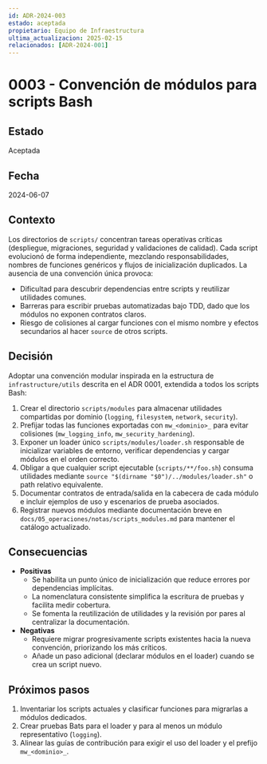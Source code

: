 ```yaml
---
id: ADR-2024-003
estado: aceptada
propietario: Equipo de Infraestructura
ultima_actualizacion: 2025-02-15
relacionados: [ADR-2024-001]
---
```

# 0003 - Convención de módulos para scripts Bash

## Estado
Aceptada

## Fecha
2024-06-07

## Contexto

Los directorios de `scripts/` concentran tareas operativas críticas (despliegue, migraciones, seguridad y
validaciones de calidad). Cada script evolucionó de forma independiente, mezclando responsabilidades,
nombres de funciones genéricos y flujos de inicialización duplicados. La ausencia de una convención única
provoca:

- Dificultad para descubrir dependencias entre scripts y reutilizar utilidades comunes.
- Barreras para escribir pruebas automatizadas bajo TDD, dado que los módulos no exponen contratos claros.
- Riesgo de colisiones al cargar funciones con el mismo nombre y efectos secundarios al hacer `source` de
  otros scripts.

## Decisión

Adoptar una convención modular inspirada en la estructura de `infrastructure/utils` descrita en el ADR 0001,
extendida a todos los scripts Bash:

1. Crear el directorio `scripts/modules` para almacenar utilidades compartidas por dominio (`logging`,
   `filesystem`, `network`, `security`).
2. Prefijar todas las funciones exportadas con `mw_<dominio>_` para evitar colisiones (`mw_logging_info`,
   `mw_security_hardening`).
3. Exponer un loader único `scripts/modules/loader.sh` responsable de inicializar variables de entorno,
   verificar dependencias y cargar módulos en el orden correcto.
4. Obligar a que cualquier script ejecutable (`scripts/**/foo.sh`) consuma utilidades mediante `source
   "$(dirname "$0")/../modules/loader.sh"` o path relativo equivalente.
5. Documentar contratos de entrada/salida en la cabecera de cada módulo e incluir ejemplos de uso y escenarios
   de prueba asociados.
6. Registrar nuevos módulos mediante documentación breve en `docs/05_operaciones/notas/scripts_modules.md` para mantener el
   catálogo actualizado.

## Consecuencias

- **Positivas**
  - Se habilita un punto único de inicialización que reduce errores por dependencias implícitas.
  - La nomenclatura consistente simplifica la escritura de pruebas y facilita medir cobertura.
  - Se fomenta la reutilización de utilidades y la revisión por pares al centralizar la documentación.
- **Negativas**
  - Requiere migrar progresivamente scripts existentes hacia la nueva convención, priorizando los más críticos.
  - Añade un paso adicional (declarar módulos en el loader) cuando se crea un script nuevo.

## Próximos pasos

1. Inventariar los scripts actuales y clasificar funciones para migrarlas a módulos dedicados.
2. Crear pruebas Bats para el loader y para al menos un módulo representativo (`logging`).
3. Alinear las guías de contribución para exigir el uso del loader y el prefijo `mw_<dominio>_`.
